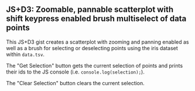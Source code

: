 ## JS+D3: Zoomable, pannable scatterplot with shift keypress enabled brush multiselect of data points

This JS+D3 gist creates a scatterplot with zooming and panning enabled as well as a brush for selecting or deselecting points using the iris dataset within `data.tsv`.

The "Get Selection" button gets the current selection of points and prints their ids to the JS console (i.e. `console.log(selection);`).

The "Clear Selection" button clears the current selection.